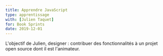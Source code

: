 ```yaml
---
title: Apprendre JavaScript
type: apprentissage
with: [Julien Taquet]
for: Book Sprints
date: 2019-12-01
---
```


L'objectif de Julien, designer : contribuer des fonctionnalités à un
projet open source dont il est l'animateur.
